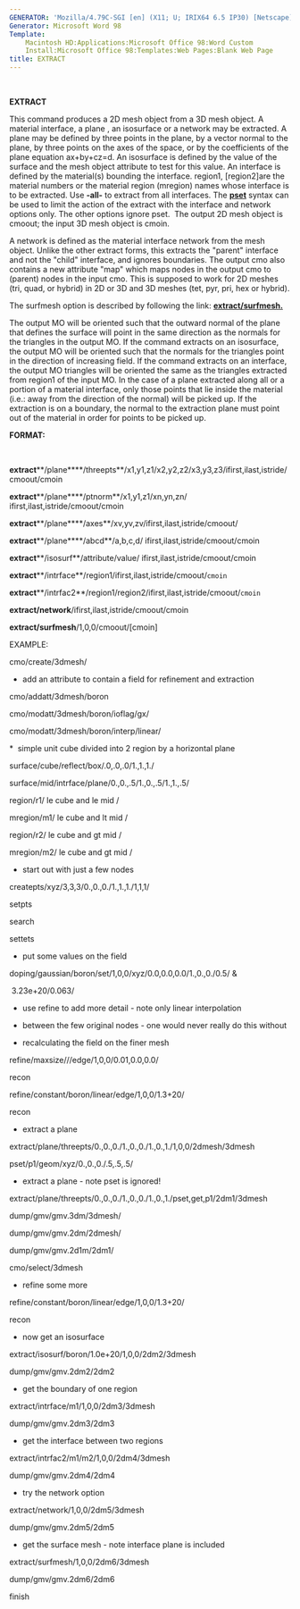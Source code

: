 ```yaml
---
GENERATOR: 'Mozilla/4.79C-SGI [en] (X11; U; IRIX64 6.5 IP30) [Netscape]'
Generator: Microsoft Word 98
Template: 
    Macintosh HD:Applications:Microsoft Office 98:Word Custom
    Install:Microsoft Office 98:Templates:Web Pages:Blank Web Page
title: EXTRACT
---
```


 

 **EXTRACT**

  This command produces a 2D mesh object from a 3D mesh object. A
  material interface, a plane , an isosurface or a network may be
  extracted. A plane may be defined by three points in the plane, by a
  vector normal to the plane, by three points on the axes of the
  space, or by the coefficients of the plane equation ax+by+cz=d. An
  isosurface is defined by the value of the surface and the mesh
  object attribute to test for this value. An interface is defined by
  the material(s) bounding the interface. region1, [region2]are the
  material numbers or the material region (mregion) names whose
  interface is to be extracted. Use **-all-** to extract from all
  interfaces. The **[pset](conventions.md)** syntax can be used to
  limit the action of the extract with the interface and network
  options only. The other options ignore pset.  The output 2D mesh
  object is cmoout; the input 3D mesh object is cmoin.
 
  A network is defined as the material interface network from the mesh
  object. Unlike the other extract forms, this extracts the "parent"
  interface and not the "child" interface, and ignores boundaries. The
  output cmo also contains a new attribute "map" which maps nodes in
  the output cmo to (parent) nodes in the input cmo. This is supposed
  to work for 2D meshes (tri, quad, or hybrid) in 2D or 3D and 3D
  meshes (tet, pyr, pri, hex or hybrid).
 
  The surfmesh option is described by following the link:
  **[extract/surfmesh.](EXTRACT_SURFMESH.md)**
 
  The output MO will be oriented such that the outward normal of the
  plane that defines the surface will point in the same direction as
  the normals for the triangles in the output MO. If the command
  extracts on an isosurface, the output MO will be oriented such that
  the normals for the triangles point in the direction of increasing
  field. If the command extracts on an interface, the output MO
  triangles will be oriented the same as the triangles extracted from
  region1 of the input MO. In the case of a plane extracted along all
  or a portion of a material interface, only those points that lie
  inside the material (i.e.: away from the direction of the normal)
  will be picked up. If the extraction is on a boundary, the normal to
  the extraction plane must point out of the material in order for
  points to be picked up.

 **FORMAT:**

  

 **extract****/plane****/threepts**/x1,y1,z1/x2,y2,z2/x3,y3,z3/ifirst,ilast,istride/cmoout/cmoin

 **extract****/plane****/ptnorm**/x1,y1,z1/xn,yn,zn/
 ifirst,ilast,istride/cmoout/cmoin

 **extract****/plane****/axes**/xv,yv,zv/ifirst,ilast,istride/cmoout/

 **extract****/plane****/abcd**/a,b,c,d/
 ifirst,ilast,istride/cmoout/cmoin

 **extract****/isosurf**/attribute/value/
 ifirst,ilast,istride/cmoout/cmoin

 **extract****/intrface**/region1/ifirst,ilast,istride/cmoout/`cmoin`

 **extract****/intrfac2**/region1/region2/ifirst,ilast,istride/cmoout/`cmoin`

 **extract/network**/ifirst,ilast,istride/cmoout/cmoin

 **extract/surfmesh**/1,0,0/cmoout/[cmoin]

 EXAMPLE:

 cmo/create/3dmesh/

 
* add an attribute to contain a field for refinement and extraction

 cmo/addatt/3dmesh/boron

 cmo/modatt/3dmesh/boron/ioflag/gx/

 cmo/modatt/3dmesh/boron/interp/linear/

 
*  simple unit cube divided into 2 region by a horizontal plane

 surface/cube/reflect/box/.0,.0,.0/1.,1.,1./

 surface/mid/intrface/plane/0.,0.,.5/1.,0.,.5/1.,1.,.5/

 region/r1/ le cube and le mid /

 mregion/m1/ le cube and lt mid /

 region/r2/ le cube and gt mid /

 mregion/m2/ le cube and gt mid /

 
* start out with just a few nodes

 createpts/xyz/3,3,3/0.,0.,0./1.,1.,1./1,1,1/

 setpts

 search

 settets

 
* put some values on the field

 doping/gaussian/boron/set/1,0,0/xyz/0.0,0.0,0.0/1.,0.,0./0.5/ &

  3.23e+20/0.063/

 
* use refine to add more detail - note only linear interpolation

 
* between the few original nodes - one would never really do this
 without

 
* recalculating the field on the finer mesh

 refine/maxsize///edge/1,0,0/0.01,0.0,0.0/

 recon

 refine/constant/boron/linear/edge/1,0,0/1.3+20/

 recon

 
* extract a plane

 extract/plane/threepts/0.,0.,0./1.,0.,0./1.,0.,1./1,0,0/2dmesh/3dmesh

 pset/p1/geom/xyz/0.,0.,0./.5,.5,.5/

 
* extract a plane - note pset is ignored!

 extract/plane/threepts/0.,0.,0./1.,0.,0./1.,0.,1./pset,get,p1/2dm1/3dmesh

 dump/gmv/gmv.3dm/3dmesh/

 dump/gmv/gmv.2dm/2dmesh/

 dump/gmv/gmv.2d1m/2dm1/

 cmo/select/3dmesh

 
* refine some more

 refine/constant/boron/linear/edge/1,0,0/1.3+20/

 recon

 
* now get an isosurface

 extract/isosurf/boron/1.0e+20/1,0,0/2dm2/3dmesh

 dump/gmv/gmv.2dm2/2dm2

 
* get the boundary of one region

 extract/intrface/m1/1,0,0/2dm3/3dmesh

 dump/gmv/gmv.2dm3/2dm3

 
* get the interface between two regions

 extract/intrfac2/m1/m2/1,0,0/2dm4/3dmesh

 dump/gmv/gmv.2dm4/2dm4

 
* try the network option

 extract/network/1,0,0/2dm5/3dmesh

 dump/gmv/gmv.2dm5/2dm5

 
* get the surface mesh - note interface plane is included

 extract/surfmesh/1,0,0/2dm6/3dmesh

 dump/gmv/gmv.2dm6/2dm6

 finish
